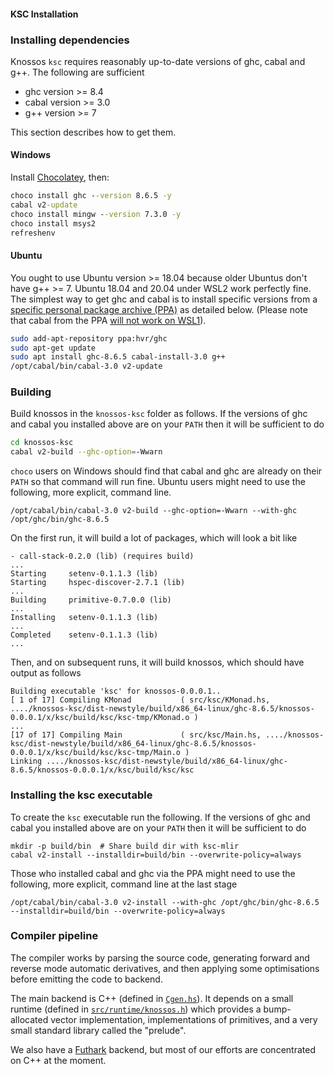 #### KSC Installation

### Installing dependencies

Knossos `ksc` requires reasonably up-to-date versions of ghc, cabal
and g++.   The following are sufficient

* ghc version >= 8.4
* cabal version >= 3.0
* g++ version >= 7

This section describes how to get them.

#### Windows
Install [Chocolatey](https://chocolatey.org/), then:
```cmd
choco install ghc --version 8.6.5 -y
cabal v2-update
choco install mingw --version 7.3.0 -y
choco install msys2
refreshenv
```

#### Ubuntu

You ought to use Ubuntu version >= 18.04 because older Ubuntus don't
have g++ >= 7.  Ubuntu 18.04 and 20.04 under WSL2 work perfectly fine.  The
simplest way to get ghc and cabal is to install specific versions
from a [specific personal package archive
(PPA)](https://launchpad.net/~hvr/+archive/ubuntu/ghc/) as detailed
below.  (Please note that cabal from the PPA
[will not work on WSL1](https://github.com/haskell/cabal/issues/6551)).

```sh
sudo add-apt-repository ppa:hvr/ghc
sudo apt-get update
sudo apt install ghc-8.6.5 cabal-install-3.0 g++
/opt/cabal/bin/cabal-3.0 v2-update
```

### Building

Build knossos in the `knossos-ksc` folder as follows.  If the
versions of ghc and cabal you installed above are on your `PATH` then
it will be sufficient to do

```sh
cd knossos-ksc
cabal v2-build --ghc-option=-Wwarn
```

`choco` users on Windows should find that cabal and ghc are already on
their `PATH` so that command will run fine.  Ubuntu users might need
to use the following, more explicit, command line.

```
/opt/cabal/bin/cabal-3.0 v2-build --ghc-option=-Wwarn --with-ghc /opt/ghc/bin/ghc-8.6.5
```

On the first run, it will build a lot of packages, which will look a bit like

```
- call-stack-0.2.0 (lib) (requires build)
...
Starting     setenv-0.1.1.3 (lib)
Starting     hspec-discover-2.7.1 (lib)
...
Building     primitive-0.7.0.0 (lib)
...
Installing   setenv-0.1.1.3 (lib)
...
Completed    setenv-0.1.1.3 (lib)
...
```

Then, and on subsequent runs, it will build knossos, which should have output as follows
```
Building executable 'ksc' for knossos-0.0.0.1..
[ 1 of 17] Compiling KMonad           ( src/ksc/KMonad.hs, ..../knossos-ksc/dist-newstyle/build/x86_64-linux/ghc-8.6.5/knossos-0.0.0.1/x/ksc/build/ksc/ksc-tmp/KMonad.o )
...
[17 of 17] Compiling Main             ( src/ksc/Main.hs, ..../knossos-ksc/dist-newstyle/build/x86_64-linux/ghc-8.6.5/knossos-0.0.0.1/x/ksc/build/ksc/ksc-tmp/Main.o )
Linking ..../knossos-ksc/dist-newstyle/build/x86_64-linux/ghc-8.6.5/knossos-0.0.0.1/x/ksc/build/ksc/ksc
```

### Installing the ksc executable

To create the `ksc` executable run the following.  If the versions of
ghc and cabal you installed above are on your `PATH` then it will be
sufficient to do

```
mkdir -p build/bin  # Share build dir with ksc-mlir
cabal v2-install --installdir=build/bin --overwrite-policy=always
```

Those who installed cabal and ghc via the PPA might need to use the
following, more explicit, command line at the last stage

```
/opt/cabal/bin/cabal-3.0 v2-install --with-ghc /opt/ghc/bin/ghc-8.6.5 --installdir=build/bin --overwrite-policy=always
```

### Compiler pipeline

The compiler works by parsing the source code, generating forward and
reverse mode automatic derivatives, and then applying some
optimisations before emitting the code to backend.

The main backend is C++ (defined in [`Cgen.hs`](src/ksc/Cgen.hs)).
It depends on a small runtime (defined in
[`src/runtime/knossos.h`](src/runtime/knossos.h)) which provides a
bump-allocated vector
implementation, implementations of primitives, and a very small
standard library called the "prelude".

We also have a [Futhark](https://futhark-lang.org/) backend, but most
of our efforts are concentrated on C++ at the moment.
